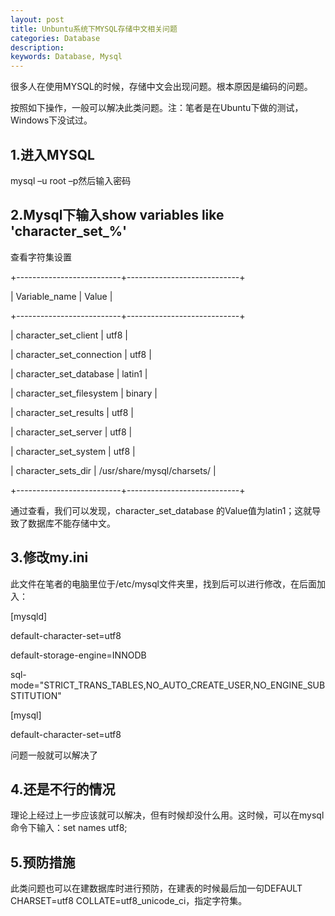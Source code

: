 ```yaml
---
layout: post
title: Unbuntu系统下MYSQL存储中文相关问题 
categories: Database
description: 
keywords: Database, Mysql
---
```


很多人在使用MYSQL的时候，存储中文会出现问题。根本原因是编码的问题。

按照如下操作，一般可以解决此类问题。注：笔者是在Ubuntu下做的测试，Windows下没试过。

## 1.进入MYSQL

mysql –u root –p然后输入密码


## 2.Mysql下输入show variables like 'character_set_%'

查看字符集设置

+--------------------------+----------------------------+

| Variable_name                 | Value                               |

+--------------------------+----------------------------+

| character_set_client         | utf8                                  |

| character_set_connection  | utf8                                 |

| character_set_database    | latin1                                |

| character_set_filesystem   | binary                               |

| character_set_results       | utf8                                  |

| character_set_server        | utf8                                  |

| character_set_system       | utf8                                 |

| character_sets_dir            | /usr/share/mysql/charsets/ |

+--------------------------+----------------------------+


通过查看，我们可以发现，character_set_database 的Value值为latin1；这就导致了数据库不能存储中文。


## 3.修改my.ini

此文件在笔者的电脑里位于/etc/mysql文件夹里，找到后可以进行修改，在后面加入：

[mysqld]

default-character-set=utf8

default-storage-engine=INNODB

sql-mode="STRICT_TRANS_TABLES,NO_AUTO_CREATE_USER,NO_ENGINE_SUBSTITUTION"

[mysql]

default-character-set=utf8

问题一般就可以解决了

## 4.还是不行的情况

理论上经过上一步应该就可以解决，但有时候却没什么用。这时候，可以在mysql命令下输入：set names utf8;

## 5.预防措施

此类问题也可以在建数据库时进行预防，在建表的时候最后加一句DEFAULT CHARSET=utf8 COLLATE=utf8_unicode_ci，指定字符集。

